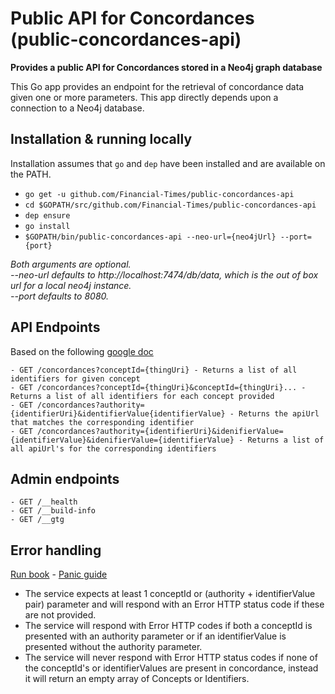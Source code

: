 Public API for Concordances (public-concordances-api)
===

__Provides a public API for Concordances stored in a Neo4j graph database__

This Go app provides an endpoint for the retrieval of concordance data given one or more parameters. This app
directly depends upon a connection to a Neo4j database.

## Installation & running locally
Installation assumes that `go` and `dep` have been installed and are available on the PATH.

* `go get -u github.com/Financial-Times/public-concordances-api`
* `cd $GOPATH/src/github.com/Financial-Times/public-concordances-api`
* `dep ensure`
* `go install`
* `$GOPATH/bin/public-concordances-api --neo-url={neo4jUrl} --port={port}`

_Both arguments are optional. \
--neo-url defaults to http://localhost:7474/db/data, which is the out of box url for a local neo4j instance. \
--port defaults to 8080._ 

## API Endpoints
Based on the following [google doc](https://docs.google.com/a/ft.com/document/d/1onyyb-XoByB00RQNZvjNoL_IsO_eHKe-vOpUuAVHyJE)

    - GET /concordances?conceptId={thingUri} - Returns a list of all identifiers for given concept
    - GET /concordances?conceptId={thingUri}&conceptId={thingUri}... - Returns a list of all identifiers for each concept provided   
    - GET /concordances?authority={identifierUri}&identifierValue{identifierValue} - Returns the apiUrl that matches the corresponding identifier 
    - GET /concordances?authority={identifierUri}&idenifierValue={identifierValue}&idenifierValue={identifierValue} - Returns a list of all apiUrl's for the corresponding identifiers

## Admin endpoints

    - GET /__health
    - GET /__build-info
    - GET /__gtg 

## Error handling
[Run book](https://biz-ops.in.ft.com/System/public-concordances-api) - [Panic guide](https://sites.google.com/a/ft.com/universal-publishing/ops-guides/panic-guides/concordances-read)
- The service expects at least 1 conceptId or (authority + identifierValue pair) parameter and will respond with an Error HTTP status code if these are not provided.
- The service will respond with Error HTTP codes if both a conceptId is presented with an authority parameter or if an identifierValue is presented without the authority parameter.
- The service will never respond with Error HTTP status codes if none of the conceptId's or identifierValues are present in concordance,
instead it will return an empty array of Concepts or Identifiers.




